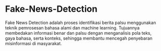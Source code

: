 # Fake-News-Detection
Fake News Detection adalah proses identifikasi berita palsu menggunakan teknik pemrosesan bahasa alami dan machine learning. Tujuannya membedakan informasi benar dan palsu dengan menganalisis pola teks, gaya bahasa, serta konteks, sehingga membantu mencegah penyebaran misinformasi di masyarakat.
